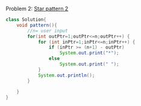 Problem 2: [Star pattern 2](https://www.youtube.com/watch?v=hje73IXa8hI&list=PL7ersPsTyYt2prN058WfA_j3ElgwD1bht&index=2)

```java
class Solution{
    void pattern(){
        //n= user input
        for(int outPtr=1;outPtr<=n;outPtr++) {
            for (int inPtr=1;inPtr<=n;inPtr++) {
                if (inPtr >= (n+1) - outPtr)
                    System.out.print("*");
                else
                    System.out.print(" ");
            }
            System.out.println();
        }
        
    }
}
```